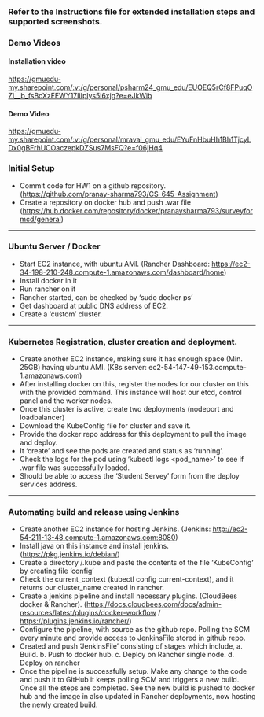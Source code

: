 ### Refer to the Instructions file for extended installation steps and supported screenshots.

### Demo Videos
#### Installation video
https://gmuedu-my.sharepoint.com/:v:/g/personal/psharm24_gmu_edu/EUOEQ5rCf8FPuqOZi__b_fsBcXzFEWY17IiIplys5i6xjg?e=eJkWib

#### Demo Video
https://gmuedu-my.sharepoint.com/:v:/g/personal/mraval_gmu_edu/EYuFnHbuHh1Bh1TjcyLDx0gBFrhUCOaczepkDZSus7MsFQ?e=f06jHq4

### Initial Setup

- Commit code for HW1 on a github repository. (https://github.com/pranay-sharma793/CS-645-Assignment)
- Create a repository on docker hub and push .war file (https://hub.docker.com/repository/docker/pranaysharma793/surveyformcd/general)

---

### Ubuntu Server / Docker

- Start EC2 instance, with ubuntu AMI. (Rancher Dashboard: https://ec2-34-198-210-248.compute-1.amazonaws.com/dashboard/home)
- Install docker in it
- Run rancher on it
- Rancher started, can be checked by ‘sudo docker ps’
- Get dashboard at public DNS address of EC2.
- Create a ‘custom’ cluster.

---

### Kubernetes Registration, cluster creation and deployment.

- Create another EC2 instance, making sure it has enough space (Min. 25GB) having ubuntu AMI. (K8s server: ec2-54-147-49-153.compute-1.amazonaws.com)
- After installing docker on this, register the nodes for our cluster on this with the provided command. This instance will host our etcd, control panel and the worker nodes.
- Once this cluster is active, create two deployments (nodeport and loadbalancer)
- Download the KubeConfig file for cluster and save it.
- Provide the docker repo address for this deployment to pull the image and deploy.
- It ‘create’ and see the pods are created and status as ‘running’.
- Check the logs for the pod using ‘kubectl logs <pod_name>’ to see if .war file was successfully loaded.
- Should be able to access the ‘Student Servey’ form from the deploy services address.

---

### Automating build and release using Jenkins

- Create another EC2 instance for hosting Jenkins. (Jenkins: http://ec2-54-211-13-48.compute-1.amazonaws.com:8080)
- Install java on this instance and install jenkins. (https://pkg.jenkins.io/debian/)
- Create a directory /.kube and paste the contents of the file ‘KubeConfig‘ by creating file ‘config’
- Check the current_context (kubectl config current-context), and it returns  our cluster_name created in rancher.
- Create a jenkins pipeline and install necessary plugins. (CloudBees docker & Rancher). (https://docs.cloudbees.com/docs/admin-resources/latest/plugins/docker-workflow / https://plugins.jenkins.io/rancher/)
- Configure the pipeline, with source as the github repo. Polling the SCM every minute and provide access to JenkinsFile stored in github repo.
- Created and push ‘JenkinsFile’ consisting of stages which include, a. Build. b. Push to docker hub. c. Deploy on Rancher single node. d. Deploy on rancher
- Once the pipeline is successfully setup. Make any change to the code and push it to GitHub it keeps polling SCM and triggers a new build. Once all the steps are completed. See the new build is pushed to docker hub and the image in also updated in Rancher deployments, now hosting the newly created build.